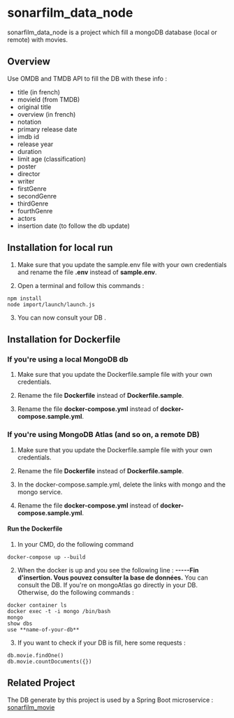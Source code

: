# sonarfilm_data_node

sonarfilm_data_node is a project which fill a mongoDB database (local or remote) with movies.

## Overview

Use OMDB and TMDB API to fill the DB with these info :
- title (in french)
- movieId (from TMDB)
- original title
- overview (in french)
- notation 
- primary release date
- imdb id
- release year
- duration 
- limit age (classification)
- poster
- director
- writer
- firstGenre
- secondGenre
- thirdGenre
- fourthGenre
- actors
- insertion date (to follow the db update)

## Installation for local run

1. Make sure that you update the sample.env file with your own credentials and rename the file **.env** instead of **sample.env**.

2. Open a terminal and follow this commands : 

```
npm install
node import/launch/launch.js

```

3. You can now consult your DB .



## Installation for Dockerfile

### If you're using  a local MongoDB db

1. Make sure that you update the Dockerfile.sample file with your own credentials. 

2. Rename the file **Dockerfile** instead of **Dockerfile.sample**.

3. Rename the file **docker-compose.yml** instead of **docker-compose.sample.yml**.

### If you're using MongoDB Atlas (and so on, a remote DB)

1. Make sure that you update the Dockerfile.sample file with your own credentials. 

2. Rename the file **Dockerfile** instead of **Dockerfile.sample**.

3. In the docker-compose.sample.yml, delete the links with mongo and the mongo service.

4. Rename the file **docker-compose.yml** instead of **docker-compose.sample.yml**.


#### Run the Dockerfile

1. In your CMD, do the following command

```
docker-compose up --build

```

2. When the docker is up and you see the following line :
**-----Fin d'insertion. Vous pouvez consulter la base de données.**
You can consult the DB. If you're on mongoAtlas go directly in your DB. 
Otherwise, do the following commands :

```
docker container ls
docker exec -t -i mongo /bin/bash
mongo
show dbs
use **name-of-your-db**
```
3. If you want to check if your DB is fill, here some requests :

```
db.movie.findOne()
db.movie.countDocuments({})
```


## Related Project 

The DB generate by this project is used by a Spring Boot microservice : [sonarfilm_movie](https://github.com/AngeliqueAA/sonarfilm_movies_spring)